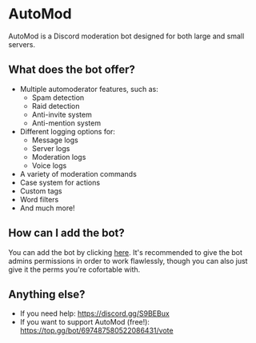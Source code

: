 # AutoMod
AutoMod is a Discord moderation bot designed for both large and small servers.

## What does the bot offer?
- Multiple automoderator features, such as:
    - Spam detection
    - Raid detection
    - Anti-invite system
    - Anti-mention system
- Different logging options for:
    - Message logs
    - Server logs
    - Moderation logs
    - Voice logs
- A variety of moderation commands
- Case system for actions
- Custom tags
- Word filters
- And much more!

## How can I add the bot?
You can add the bot by clicking [here](https://bit.ly/AutoModDiscord). It's recommended to give the bot admins permissions in order to work flawlessly, though you can also just give it the perms you're cofortable with.

## Anything else?
- If you need help: https://discord.gg/S9BEBux
- If you want to support AutoMod (free!): https://top.gg/bot/697487580522086431/vote